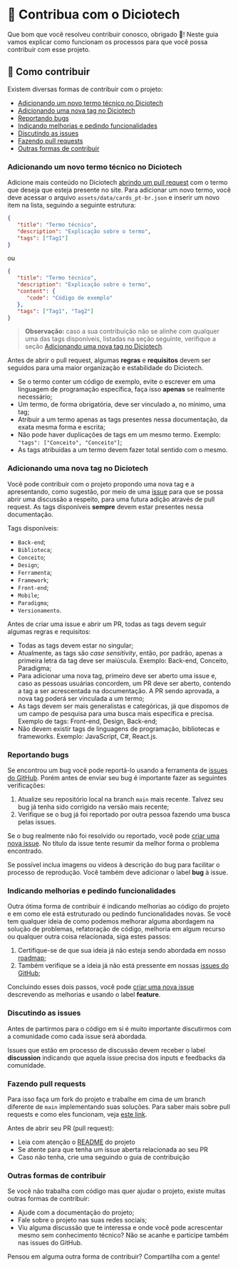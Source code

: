 # 📖 Contribua com o Diciotech

Que bom que você resolveu contribuir conosco, obrigado 💙! Neste guia vamos explicar como funcionam os processos para que você possa contribuir com esse projeto.

## 🤔 Como contribuir

Existem diversas formas de contribuir com o projeto:

- [Adicionando um novo termo técnico no Diciotech](#adicionando-um-novo-termo-técnico-no-diciotech)
- [Adicionando uma nova tag no Diciotech](#adicionando-uma-nova-tag-no-diciotech)
- [Reportando bugs](#reportando-bugs)
- [Indicando melhorias e pedindo funcionalidades](#indicando-melhorias-e-pedindo-funcionalidades)
- [Discutindo as issues](#discutindo-as-issues)
- [Fazendo pull requests](#fazendo-pull-requests)
- [Outras formas de contribuir](#outras-formas-de-contribuir)

### Adicionando um novo termo técnico no Diciotech

Adicione mais conteúdo no Diciotech [abrindo um pull request](#fazendo-pull-requests) com o termo que deseja que esteja presente no site. Para adicionar um novo termo, você deve acessar o arquivo `assets/data/cards_pt-br.json` e inserir um novo item na lista, seguindo a seguinte estrutura:

```json
{
   "title": "Termo técnico",
   "description": "Explicação sobre o termo",
   "tags": ["Tag1"]
}
```

ou

```json
{
   "title": "Termo técnico",
   "description": "Explicação sobre o termo",
   "content": {
      "code": "Código de exemplo"
   },
   "tags": ["Tag1", "Tag2"]
}
```

> **Observação:** caso a sua contribuição não se alinhe com qualquer uma das tags disponíveis, listadas na seção seguinte, verifique a seção [Adicionando uma nova tag no Diciotech](#adicionando-uma-nova-tag-no-diciotech).

Antes de abrir o pull request, algumas **regras** e **requisitos** devem ser seguidos para uma maior organização e estabilidade do Diciotech.

- Se o termo conter um código de exemplo, evite o escrever em uma linguagem de programação específica, faça isso **apenas** se realmente necessário;
- Um termo, de forma obrigatória, deve ser vinculado a, no mínimo, uma tag;
- Atribuir a um termo apenas as tags presentes nessa documentação, da exata mesma forma e escrita;
- Não pode haver duplicações de tags em um mesmo termo. Exemplo: `"tags": ["Conceito", "Conceito"]`;
- As tags atribuídas a um termo devem fazer total sentido com o mesmo.

### Adicionando uma nova tag no Diciotech

Você pode contribuir com o projeto propondo uma nova tag e a apresentando, como sugestão, por meio de uma [issue](https://github.com/levxyca/diciotech/issues) para que se possa abrir uma discussão a respeito, para uma futura adição através de pull request. As tags disponíveis **sempre** devem estar presentes nessa documentação.

Tags disponíveis:

- `Back-end`;
- `Biblioteca`;
- `Conceito`;
- `Design`;
- `Ferramenta`;
- `Framework`;
- `Front-end`;
- `Mobile`;
- `Paradigma`;
- `Versionamento`.

Antes de criar uma issue e abrir um PR, todas as tags devem seguir algumas regras e requisitos:

- Todas as tags devem estar no singular;
- Atualmente, as tags são _case sensitivity_, então, por padrão, apenas a primeira letra da tag deve ser maiúscula. Exemplo: Back-end, Conceito, Paradigma;
- Para adicionar uma nova tag, primeiro deve ser aberto uma issue e, caso as pessoas usuárias concordem, um PR deve ser aberto, contendo a tag a ser acrescentada na documentação. A PR sendo aprovada, a nova tag poderá ser vinculada a um termo;
- As tags devem ser mais generalistas e categóricas, já que dispomos de um campo de pesquisa para uma busca mais específica e precisa. Exemplo de tags: Front-end, Design, Back-end;
- Não devem existir tags de linguagens de programação, bibliotecas e frameworks. Exemplo: JavaScript, C#, React.js.

### Reportando bugs

Se encontrou um bug você pode reportá-lo usando a ferramenta de
[issues do GitHub](https://github.com/levxyca/diciotech/issues). Porém antes de enviar seu bug é importante fazer as seguintes verificações:

1. Atualize seu repositório local na branch `main` mais recente. Talvez seu bug já tenha sido corrigido na versão mais recente;
2. Verifique se o bug já foi reportado por outra pessoa fazendo uma busca pelas issues.

Se o bug realmente não foi resolvido ou reportado, você pode
[criar uma nova issue](https://github.com/levxyca/diciotech/issues/new). No
título da issue tente resumir da melhor forma o problema encontrado.

Se possível inclua imagens ou vídeos à descrição do bug para facilitar o
processo de reprodução. Você também deve adicionar o
label **bug** à issue.

### Indicando melhorias e pedindo funcionalidades

Outra ótima forma de contribuir é indicando melhorias ao código do projeto e em como ele está estruturado ou pedindo funcionalidades novas. Se você tem qualquer ideia de como podemos melhorar alguma abordagem na solução de problemas, refatoração de código, melhoria em algum recurso ou qualquer outra coisa relacionada, siga estes passos:

1. Certifique-se de que sua ideia já não esteja sendo abordada em nosso [roadmap](./ROADMAP.md);
2. Também verifique se a ideia já não está pressente em nossas [issues do GitHub](https://github.com/levxyca/diciotech/issues);

Concluindo esses dois passos, você pode [criar uma nova issue](https://github.com/levxyca/diciotech/issues/new) descrevendo as melhorias e usando o label **feature**.

### Discutindo as issues

Antes de partirmos para o código em si é muito importante discutirmos com a
comunidade como cada issue será abordada.

Issues que estão em processo de discussão devem receber o label **discussion**
indicando que aquela issue precisa dos inputs e feedbacks da
comunidade.

### Fazendo pull requests

Para isso faça um fork do projeto e trabalhe em cima de
um branch diferente de `main` implementando suas soluções. Para saber mais sobre
pull requests e como eles funcionam, veja
[este link](https://help.github.com/articles/about-pull-requests/).

Antes de abrir seu PR (pull request):

- Leia com atenção o [README](./README.md) do projeto
- Se atente para que tenha um issue aberta relacionada ao seu PR
- Caso não tenha, crie uma seguindo o guia de contribuição

### Outras formas de contribuir

Se você não trabalha com código mas quer ajudar o projeto, existe muitas outras
formas de contribuir:

- Ajude com a documentação do projeto;
- Fale sobre o projeto nas suas redes sociais;
- Viu alguma discussão que te interessa e onde você pode acrescentar mesmo sem
  conhecimento técnico? Não se acanhe e participe também nas issues do GitHub.

Pensou em alguma outra forma de contribuir? Compartilha com a gente!
